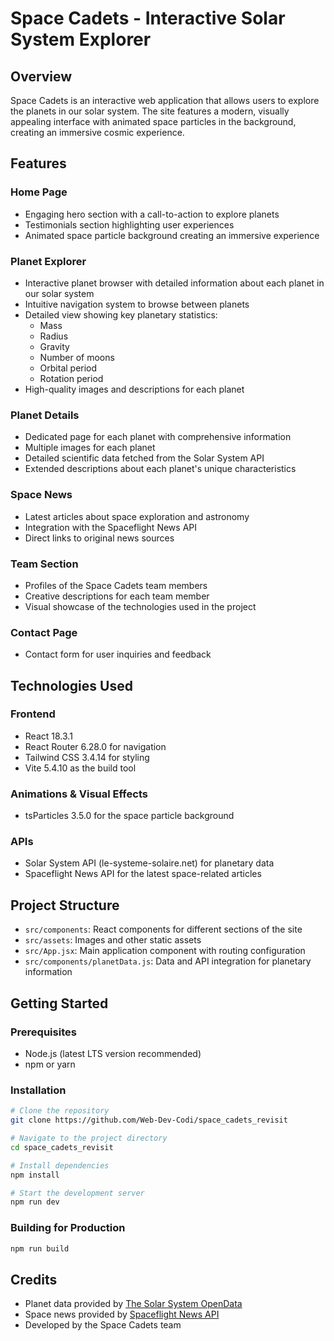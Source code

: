 # Space Cadets - Interactive Solar System Explorer

## Overview
Space Cadets is an interactive web application that allows users to explore the planets in our solar system. The site features a modern, visually appealing interface with animated space particles in the background, creating an immersive cosmic experience.

## Features

### Home Page
- Engaging hero section with a call-to-action to explore planets
- Testimonials section highlighting user experiences
- Animated space particle background creating an immersive experience

### Planet Explorer
- Interactive planet browser with detailed information about each planet in our solar system
- Intuitive navigation system to browse between planets
- Detailed view showing key planetary statistics:
  - Mass
  - Radius
  - Gravity
  - Number of moons
  - Orbital period
  - Rotation period
- High-quality images and descriptions for each planet

### Planet Details
- Dedicated page for each planet with comprehensive information
- Multiple images for each planet
- Detailed scientific data fetched from the Solar System API
- Extended descriptions about each planet's unique characteristics

### Space News
- Latest articles about space exploration and astronomy
- Integration with the Spaceflight News API
- Direct links to original news sources

### Team Section
- Profiles of the Space Cadets team members
- Creative descriptions for each team member
- Visual showcase of the technologies used in the project

### Contact Page
- Contact form for user inquiries and feedback

## Technologies Used

### Frontend
- React 18.3.1
- React Router 6.28.0 for navigation
- Tailwind CSS 3.4.14 for styling
- Vite 5.4.10 as the build tool

### Animations & Visual Effects
- tsParticles 3.5.0 for the space particle background

### APIs
- Solar System API (le-systeme-solaire.net) for planetary data
- Spaceflight News API for the latest space-related articles

## Project Structure
- `src/components`: React components for different sections of the site
- `src/assets`: Images and other static assets
- `src/App.jsx`: Main application component with routing configuration
- `src/components/planetData.js`: Data and API integration for planetary information

## Getting Started

### Prerequisites
- Node.js (latest LTS version recommended)
- npm or yarn

### Installation
```bash
# Clone the repository
git clone https://github.com/Web-Dev-Codi/space_cadets_revisit

# Navigate to the project directory
cd space_cadets_revisit

# Install dependencies
npm install

# Start the development server
npm run dev
```

### Building for Production
```bash
npm run build
```

## Credits
- Planet data provided by [The Solar System OpenData](https://api.le-systeme-solaire.net/)
- Space news provided by [Spaceflight News API](https://spaceflightnewsapi.net/)
- Developed by the Space Cadets team
